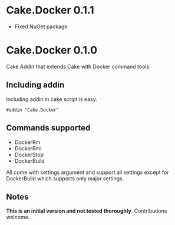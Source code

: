 # Cake.Docker 0.1.1
- Fixed NuGet package

# Cake.Docker 0.1.0
Cake AddIn that extends Cake with Docker command tools.
## Including addin
Including addin in cake script is easy.
```
#addin "Cake.Docker"
```
## Commands supported

- DockerRm
- DockerRmi
- DockerStop
- DockerBuild

All come with settings argument and support all settings except for DockerBuild which supports only major settings.
## Notes
**This is an initial version and not tested thoroughly**.
Contributions welcome.
